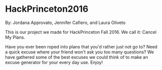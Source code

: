 # HackPrinceton2016

By: Jordana Approvato, Jennifer Cafiero, and Laura Oliveto

This is our project we made for HackPrinceton Fall 2016. We call it: Cancel My Plans. 

Have you ever been roped into plans that you'd rather just not go to? Need a quick excuse where your friend won't ask you too many questions? We have gathered some of the best excuses we could think of to make an excuse generator for your every day use. Enjoy!


